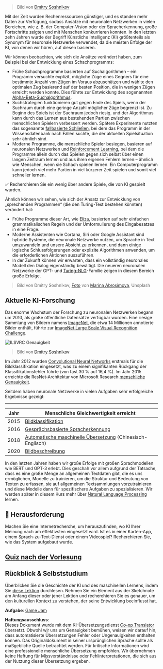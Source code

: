 <!--
CO_OP_TRANSLATOR_METADATA:
{
  "original_hash": "5d1cbc67a9690adb5b33adf297794087",
  "translation_date": "2025-08-24T09:33:15+00:00",
  "source_file": "lessons/1-Intro/README.md",
  "language_code": "de"
}
-->
> Bild von [Dmitry Soshnikov](http://soshnikov.com)

Mit der Zeit wurden Rechenressourcen günstiger, und es standen mehr Daten zur Verfügung, sodass Ansätze mit neuronalen Netzwerken in vielen Bereichen, wie z. B. der Computer-Vision oder der Spracherkennung, große Fortschritte zeigten und mit Menschen konkurrieren konnten. In den letzten zehn Jahren wurde der Begriff Künstliche Intelligenz (KI) größtenteils als Synonym für neuronale Netzwerke verwendet, da die meisten Erfolge der KI, von denen wir hören, auf diesen basieren.

Wir können beobachten, wie sich die Ansätze verändert haben, zum Beispiel bei der Entwicklung eines Schachprogramms:

* Frühe Schachprogramme basierten auf Suchalgorithmen – ein Programm versuchte explizit, mögliche Züge eines Gegners für eine bestimmte Anzahl von Zügen im Voraus abzuschätzen und wählte den optimalen Zug basierend auf der besten Position, die in wenigen Zügen erreicht werden konnte. Dies führte zur Entwicklung des sogenannten [Alpha-Beta-Suchalgorithmus](https://de.wikipedia.org/wiki/Alpha-Beta-Suche).
* Suchstrategien funktionieren gut gegen Ende des Spiels, wenn der Suchraum durch eine geringe Anzahl möglicher Züge begrenzt ist. Zu Beginn des Spiels ist der Suchraum jedoch riesig, und der Algorithmus kann durch das Lernen aus bestehenden Partien zwischen menschlichen Spielern verbessert werden. Spätere Experimente nutzten das sogenannte [fallbasierte Schließen](https://de.wikipedia.org/wiki/Fallbasiertes_Schlie%C3%9Fen), bei dem das Programm in der Wissensdatenbank nach Fällen suchte, die der aktuellen Spielsituation sehr ähnlich sind.
* Moderne Programme, die menschliche Spieler besiegen, basieren auf neuronalen Netzwerken und [Reinforcement Learning](https://de.wikipedia.org/wiki/Best%C3%A4rkendes_Lernen), bei dem die Programme allein durch das Spielen gegen sich selbst über einen langen Zeitraum lernen und aus ihren eigenen Fehlern lernen – ähnlich wie Menschen, wenn sie Schach spielen lernen. Ein Computerprogramm kann jedoch viel mehr Partien in viel kürzerer Zeit spielen und somit viel schneller lernen.

✅ Recherchieren Sie ein wenig über andere Spiele, die von KI gespielt wurden.

Ähnlich können wir sehen, wie sich der Ansatz zur Entwicklung von „sprechenden Programmen“ (die den Turing-Test bestehen könnten) verändert hat:

* Frühe Programme dieser Art, wie [Eliza](https://de.wikipedia.org/wiki/ELIZA), basierten auf sehr einfachen grammatikalischen Regeln und der Umformulierung des Eingabesatzes in eine Frage.
* Moderne Assistenten wie Cortana, Siri oder Google Assistant sind hybride Systeme, die neuronale Netzwerke nutzen, um Sprache in Text umzuwandeln und unsere Absicht zu erkennen, und dann einige logische Schlussfolgerungen oder explizite Algorithmen anwenden, um die erforderlichen Aktionen auszuführen.
* In der Zukunft können wir erwarten, dass ein vollständig neuronales Modell den Dialog eigenständig bewältigt. Die neueren neuronalen Netzwerke der GPT- und [Turing-NLG](https://turing.microsoft.com/)-Familie zeigen in diesem Bereich große Erfolge.

> Bild von Dmitry Soshnikov, [Foto](https://unsplash.com/photos/r8LmVbUKgns) von [Marina Abrosimova](https://unsplash.com/@abrosimova_marina_foto), Unsplash

## Aktuelle KI-Forschung

Das enorme Wachstum der Forschung zu neuronalen Netzwerken begann um 2010, als große öffentliche Datensätze verfügbar wurden. Eine riesige Sammlung von Bildern namens [ImageNet](https://en.wikipedia.org/wiki/ImageNet), die etwa 14 Millionen annotierte Bilder enthält, führte zur [ImageNet Large Scale Visual Recognition Challenge](https://image-net.org/challenges/LSVRC/).

![ILSVRC Genauigkeit](../../../../lessons/1-Intro/images/ilsvrc.gif)

> Bild von [Dmitry Soshnikov](http://soshnikov.com)

Im Jahr 2012 wurden [Convolutional Neural Networks](../4-ComputerVision/07-ConvNets/README.md) erstmals für die Bildklassifikation eingesetzt, was zu einem signifikanten Rückgang der Klassifikationsfehler führte (von fast 30 % auf 16,4 %). Im Jahr 2015 erreichte die ResNet-Architektur von Microsoft Research [menschliche Genauigkeit](https://doi.org/10.1109/ICCV.2015.123).

Seitdem haben neuronale Netzwerke in vielen Aufgaben sehr erfolgreiche Ergebnisse gezeigt:

---

Jahr | Menschliche Gleichwertigkeit erreicht
-----|--------
2015 | [Bildklassifikation](https://doi.org/10.1109/ICCV.2015.123)
2016 | [Gesprächsbasierte Spracherkennung](https://arxiv.org/abs/1610.05256)
2018 | [Automatische maschinelle Übersetzung](https://arxiv.org/abs/1803.05567) (Chinesisch-Englisch)
2020 | [Bildbeschreibung](https://arxiv.org/abs/2009.13682)

In den letzten Jahren haben wir große Erfolge mit großen Sprachmodellen wie BERT und GPT-3 erlebt. Dies geschah vor allem aufgrund der Tatsache, dass es eine große Menge an allgemeinen Textdaten gibt, die es uns ermöglichen, Modelle zu trainieren, um die Struktur und Bedeutung von Texten zu erfassen, sie auf allgemeinen Textsammlungen vorzutrainieren und diese Modelle dann für spezifischere Aufgaben zu spezialisieren. Wir werden später in diesem Kurs mehr über [Natural Language Processing](../5-NLP/README.md) lernen.

## 🚀 Herausforderung

Machen Sie eine Internetrecherche, um herauszufinden, wo KI Ihrer Meinung nach am effektivsten eingesetzt wird. Ist es in einer Karten-App, einem Sprach-zu-Text-Dienst oder einem Videospiel? Recherchieren Sie, wie das System aufgebaut wurde.

## [Quiz nach der Vorlesung](https://red-field-0a6ddfd03.1.azurestaticapps.net/quiz/201)

## Rückblick & Selbststudium

Überblicken Sie die Geschichte der KI und des maschinellen Lernens, indem Sie [diese Lektion](https://github.com/microsoft/ML-For-Beginners/tree/main/1-Introduction/2-history-of-ML) durchlesen. Nehmen Sie ein Element aus der Sketchnote am Anfang dieser oder jener Lektion und recherchieren Sie es genauer, um den kulturellen Kontext zu verstehen, der seine Entwicklung beeinflusst hat.

**Aufgabe**: [Game Jam](assignment.md)

**Haftungsausschluss**:  
Dieses Dokument wurde mit dem KI-Übersetzungsdienst [Co-op Translator](https://github.com/Azure/co-op-translator) übersetzt. Obwohl wir uns um Genauigkeit bemühen, weisen wir darauf hin, dass automatisierte Übersetzungen Fehler oder Ungenauigkeiten enthalten können. Das Originaldokument in seiner ursprünglichen Sprache sollte als maßgebliche Quelle betrachtet werden. Für kritische Informationen wird eine professionelle menschliche Übersetzung empfohlen. Wir übernehmen keine Haftung für Missverständnisse oder Fehlinterpretationen, die sich aus der Nutzung dieser Übersetzung ergeben.